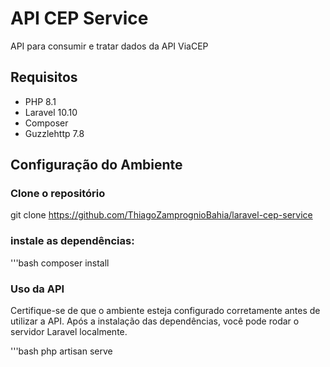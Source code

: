 # API CEP Service

API para consumir e tratar dados da API ViaCEP

## Requisitos
- PHP 8.1
- Laravel 10.10
- Composer
- Guzzlehttp 7.8

## Configuração do Ambiente

### Clone o repositório 

git clone https://github.com/ThiagoZamprognioBahia/laravel-cep-service


### instale as dependências:

'''bash
composer install

### Uso da API

Certifique-se de que o ambiente esteja configurado corretamente antes de utilizar a API. Após a instalação das dependências, você pode rodar o servidor Laravel localmente.

'''bash
php artisan serve
